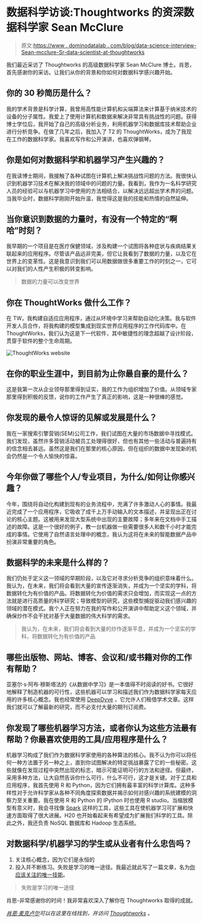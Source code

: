 # 数据科学访谈:Thoughtworks 的资深数据科学家 Sean McClure

> 原文:[https://www . dominodatalab . com/blog/data-science-interview-Sean-mcclure-Sr-data-scientist-at-thoughtworks](https://www.dominodatalab.com/blog/data-science-interview-sean-mcclure-sr-data-scientist-at-thoughtworks)

我们最近采访了 Thoughtworks 的高级数据科学家 Sean McClure 博士。肖恩，首先感谢你的采访。让我们从你的背景和你如何对数据科学感兴趣开始。

## 你的 30 秒简历是什么？

我的学术背景是科学计算，我曾用高性能计算机和尖端算法来计算基于纳米技术的设备的分子属性。我爱上了使用计算机和数据来解决非常具有挑战性的问题。获得博士学位后，我开始了自己的高级分析业务，利用机器学习和数据库技术帮助企业进行分析竞争。在做了几年之后，我加入了 T2 的 ThoughtWorks，成为了我现在工作的数据科学家。我喜欢写作和公开演讲，也喜欢弹钢琴。

## 你是如何对数据科学和机器学习产生兴趣的？

在我读博士期间，我接触了各种试图在计算机上解决挑战性问题的方法。我很快认识到机器学习技术在解决我的领域中的问题的力量。我看到，我作为一名科学研究人员的经验可以与机器学习中使用的方法相结合，以解决远远超出学术界的问题。当我毕业时，数据科学刚刚开始升温，我觉得这是我的技能和热情的自然延伸。

## 当你意识到数据的力量时，有没有一个特定的“啊哈”时刻？

我早期的一个项目是在医疗保健领域，涉及构建一个试图将各种症状与疾病结果关联起来的应用程序。尽管该产品远非完美，但它让我看到了数据的力量，以及它在世界上的变革性。这是我意识到我们可以用数据做很多重要工作的时刻之一，它可以对我们的人性产生积极的转变影响。

> 数据的力量可以改变世界

## 你在 ThoughtWorks 做什么工作？

在 TW，我构建自适应应用程序，通过从环境中学习来帮助自动化决策。我与软件开发人员合作，将我构建的模型集成到现实世界应用程序的工作代码库中。在 ThoughtWorks，我们认为这是下一代软件，其中敏捷性的理念超越了设计阶段，贯穿于软件的整个生命周期。

![ThoughtWorks website](../Images/6e728fef329b69289d3a5e1aaca9235c.png)

## 在你的职业生涯中，到目前为止你最自豪的是什么？

这是我第一次从企业领导那里得到证实，我的工作为组织增加了价值。从领域专家那里得到积极的反馈，说你的工作产生了真正的影响，这是一种很棒的感觉。

## 你发现的最令人惊讶的见解或发展是什么？

我在一家搜索引擎营销(SEM)公司工作，我们试图在大量的市场数据中寻找模式。我们发现，虽然许多营销活动被员工处理得很好，但也有其他一些活动与普遍持有的信念相去甚远。虽然这是我们在那里的核心原因，但在组织的数据中发现新的机会仍然是一个令人愉快的惊喜。

## 今年你做了哪些个人/专业项目，为什么/如何让你感兴趣？

今年，围绕将自动化构建到现有的业务流程中，充满了许多激动人心的事情。我最近完成了一个应用程序，它吸收了成千上万手动输入的文本描述，并呈现出正在讨论的核心主题。这被用来发现大型系统中出现的主要故障；多年来在文档中手工描述的故障。这是一个很好的例子，教一台机器做一些需要很多人和数千小时才能完成的事情。它使用了自然语言处理中的概念，我认为这将在未来的智能数据产品中扮演非常重要的角色。

## 数据科学的未来是什么样的？

我们仍处于定义这一领域的早期阶段，以及它对寻求分析竞争的组织意味着什么。我认为，在未来，我们将会看到大量的宣传逐渐消失，并成为一个坚实的学科，将数据转化为有价值的产品。将数据转化为价值的需求只会增加，而实现这一点的方法就是进行高质量的科学研究；导致模型的研究，这些模型捕捉驱动我们感兴趣的领域的潜在模式。我个人正在努力在我的写作和公开演讲中帮助定义这个领域，并确保炒作不会干扰对基于大量数据的伟大科学的需求。

> 我认为，在未来，我们将会看到大量的炒作逐渐平息，并成为一个坚实的学科，将数据转化为有价值的产品

## 哪些出版物、网站、博客、会议和/或书籍对你的工作有帮助？

亚塞尔·s·阿布·穆斯塔法的《从数据中学习》是一本值得不时阅读的好书。它很好地解释了制造机器的可行性，这些机器可以学习和描述我们作为数据科学家每天应用的许多核心概念。我也经常使用 [DeepDyve](https://www.deepdyve.com/) ，它允许人们租借学术文章。这样我们就可以了解最新的研究，而不必支付大量的期刊订阅费。

## 你发现了哪些机器学习方法，或者你认为这些方法最有帮助？你最喜欢使用的工具/应用程序是什么？

机器学习构成了我们作为数据科学家使用的各种算法的核心。我不认为你可以将任何一种方法置于另一种之上，直到你试图解决的特定挑战暴露了它的一些秘密。这些就像在发现过程中突然出现的标志，暗示可能证明可行的方法和途径。但最终，采用多种方法，让大自然告诉你什么可行，什么不可行，这才是关键。对于工具和应用程序，我首先使用 R 和 Python，因为它们拥有最丰富的科学计算库。这种多样性对于允许科学家从各种不同角度探索数据并揭示如何对感兴趣的系统建模的洞察力至关重要。我在使用 R 和 Python 的 IPython 时也使用 R studio。当缩放模型有意义时，我会寻找像 [Spark](https://www.sparksf.org/) 这样的工具，这些工具在使机器学习可扩展和快速方面取得了很大进展。H20 也开始看起来有希望成为扩展我们科学的工具。除此之外，我还负责 NoSQL 数据库和 Hadoop 生态系统。

## 对数据科学/机器学习的学生或从业者有什么忠告吗？

1.  关注核心概念，因为它们是永恒的
2.  投入并不断练习。失败是学习的唯一途径。我最近就此写了一篇文章，名为[你应该关注的唯一技能](https://www.linkedin.com/pulse/20141113191054-103457178-the-only-skill-you-should-be-concerned-with)。

> 失败是学习的唯一途径

肖恩-非常感谢你的时间！我非常喜欢深入了解你在 Thoughtworks 取得的成就。

*[肖恩·麦克卢尔](https://twitter.com/WorldOfDataSci)可以在这里在线找到，并访问 [Thoughtworks](http://www.thoughtworks.com/) 。*